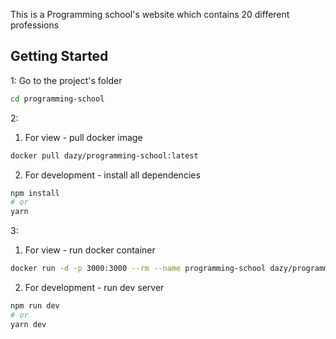 This is a Programming school's website which contains 20 different professions

## Getting Started

1: Go to the project's folder

```bash
cd programming-school
```

2:

1) For view - pull docker image

```bash
docker pull dazy/programming-school:latest
```

2) For development - install all dependencies

```bash
npm install
# or
yarn
```

3:

1) For view - run docker container

```bash
docker run -d -p 3000:3000 --rm --name programming-school dazy/programming-school
```

2) For development - run dev server

```bash
npm run dev
# or
yarn dev
```
